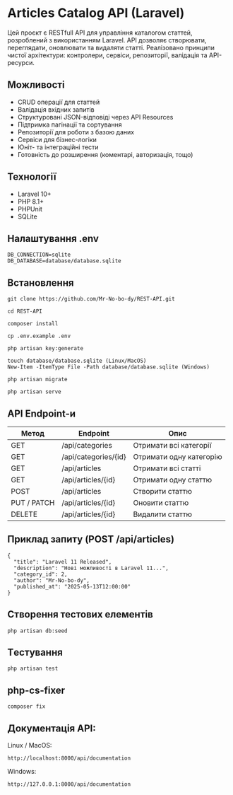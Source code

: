 # Articles Catalog API (Laravel)

Цей проєкт є RESTfull API для управління каталогом статтей, розроблений з використанням Laravel. 
API дозволяє створювати, переглядати, оновлювати та видаляти статті. 
Реалізовано принципи чистої архітектури: контролери, сервіси, репозиторії, валідація та API-ресурси.

## Можливості
- CRUD операції для статтей
- Валідація вхідних запитів
- Структуровані JSON-відповіді через API Resources
- Підтримка пагінації та сортування
- Репозиторії для роботи з базою даних
- Сервіси для бізнес-логіки
- Юніт- та інтеграційні тести
- Готовність до розширення (коментарі, авторизація, тощо)

## Технології
- Laravel 10+
- PHP 8.1+
- PHPUnit
- SQLite

## Налаштування .env
```
DB_CONNECTION=sqlite
DB_DATABASE=database/database.sqlite
```

## Встановлення
```
git clone https://github.com/Mr-No-bo-dy/REST-API.git

cd REST-API

composer install

cp .env.example .env

php artisan key:generate

touch database/database.sqlite (Linux/MacOS)
New-Item -ItemType File -Path database/database.sqlite (Windows)

php artisan migrate

php artisan serve

```


## API Endpoint-и
| Метод       | Endpoint             | Опис                    |
|-------------|----------------------|-------------------------|
| GET         | /api/categories      | Отримати всі категорії  |
| GET         | /api/categories/{id} | Отримати одну категорію |
| GET         | /api/articles        | Отримати всі статті     |
| GET         | /api/articles/{id}   | Отримати одну статтю    |
| POST        | /api/articles        | Створити статтю         |
| PUT / PATCH | /api/articles/{id}   | Оновити статтю          |
| DELETE      | /api/articles/{id}   | Видалити статтю         |


## Приклад запиту (POST /api/articles)
```
{
  "title": "Laravel 11 Released",
  "description": "Нові можливості в Laravel 11...",
  "category_id": 2,
  "author": "Mr-No-bo-dy",
  "published_at": "2025-05-13T12:00:00"
}
```

## Створення тестових елементів
```
php artisan db:seed
```

## Tестування
```
php artisan test
```

## php-cs-fixer
``` 
composer fix
```

## Документація API:
Linux / MacOS:
```
http://localhost:8000/api/documentation
```
Windows:
```
http://127.0.0.1:8000/api/documentation
```
